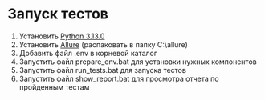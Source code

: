 # Запуск тестов
1. Установить [Python 3.13.0](https://www.python.org/ftp/python/3.13.0/python-3.13.0-amd64.exe)
2. Установить [Allure](https://github.com/allure-framework/allure2/releases/download/2.32.0/allure-2.32.0.zip) (распаковать в папку C:\allure)
3. Добавить файл .env в корневой каталог
4. Запустить файл prepare_env.bat для установки нужных компонентов
5. Запустить файл run_tests.bat для запуска тестов
6. Запустить файл show_report.bat для просмотра отчета по пройденным тестам
